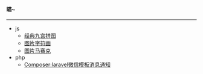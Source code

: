 #### 瞄~
---
* js
  + [经典九宫拼图](https://huozi1024.github.io/puzzle.html)   
  + [图片字符画](https://huozi1024.github.io/char.html)   
  + [图片马赛克](https://huozi1024.github.io/pixelate.html)
* php
  + [Composer:laravel微信模板消息通知](https://github.com/huozi1024/laravel-wechat-notification "微信模板消息通知")
